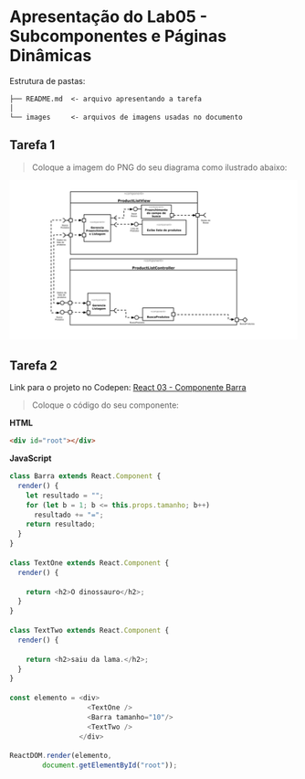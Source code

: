 # Apresentação do Lab05 - Subcomponentes e Páginas Dinâmicas

Estrutura de pastas:

~~~
├── README.md  <- arquivo apresentando a tarefa
│
└── images     <- arquivos de imagens usadas no documento
~~~

## Tarefa 1
> Coloque a imagem do PNG do seu diagrama como ilustrado abaixo:

![Diagrama de Subcomponentes](images/diagrama-subcomponentes.png)

## Tarefa 2
Link para o projeto no Codepen: [React 03 - Componente Barra](https://codepen.io/erikjborges/pen/WNwXBQE)

> Coloque o código do seu componente:
>
**HTML**
~~~html
<div id="root"></div>
~~~

**JavaScript**
~~~javascript
class Barra extends React.Component {
  render() {
    let resultado = "";
    for (let b = 1; b <= this.props.tamanho; b++)
      resultado += "=";
    return resultado;
  }
}

class TextOne extends React.Component {
  render() {

    return <h2>O dinossauro</h2>;
  }
}

class TextTwo extends React.Component {
  render() {

    return <h2>saiu da lama.</h2>;
  }
}

const elemento = <div>
                   <TextOne />
                   <Barra tamanho="10"/>
                   <TextTwo />
                 </div>

ReactDOM.render(elemento,
        document.getElementById("root"));

~~~
